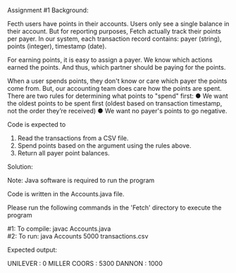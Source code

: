 Assignment #1
Background:

Fecth users have points in their accounts. Users only see a single balance in their account. But for reporting purposes, Fetch actually track their points per payer. In our system, each transaction record contains: payer (string), points (integer), timestamp (date).

For earning points, it is easy to assign a payer. We know which actions earned the points. And thus, which partner should be paying for the points.

When a user spends points, they don't know or care which payer the points come from. But, our accounting team does care how the points are spent. There are two rules for determining what points to "spend" first:
● We want the oldest points to be spent first (oldest based on transaction timestamp, not the order they’re received)
● We want no payer's points to go negative.

Code is expected to
1. Read the transactions from a CSV file.
2. Spend points based on the argument using the rules above.
3. Return all payer point balances.

Solution:

Note: Java software is required to run the program

Code is written in the Accounts.java file.

Please run the following commands in the 'Fetch' directory to execute the program

#1: To compile: javac Accounts.java     
#2: To run: java Accounts 5000 transactions.csv

Expected output:

UNILEVER : 0
MILLER COORS : 5300
DANNON : 1000

